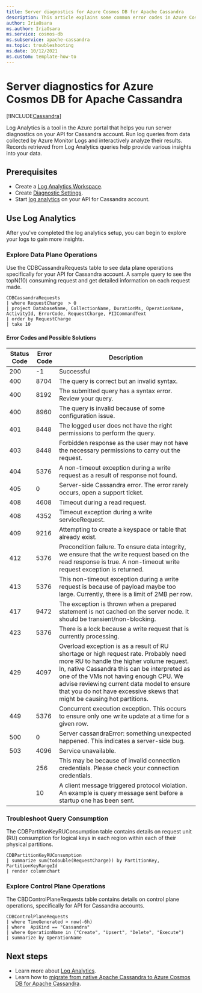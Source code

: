 ```yaml
---
title: Server diagnostics for Azure Cosmos DB for Apache Cassandra
description: This article explains some common error codes in Azure Cosmos DB's API for Cassandra and how to troubleshoot using Log Analytics
author: IriaOsara
ms.author: IriaOsara
ms.service: cosmos-db
ms.subservice: apache-cassandra
ms.topic: troubleshooting
ms.date: 10/12/2021
ms.custom: template-how-to
---
```


# Server diagnostics for Azure Cosmos DB for Apache Cassandra
[!INCLUDE[Cassandra](../includes/appliesto-cassandra.md)]

Log Analytics is a tool in the Azure portal that helps you run server diagnostics on your API for Cassandra account. Run log queries from data collected by Azure Monitor Logs and interactively analyze their results. Records retrieved from Log Analytics queries help provide various insights into your data.

## Prerequisites

- Create a [Log Analytics Workspace](../../azure-monitor/logs/quick-create-workspace.md).
- Create [Diagnostic Settings](../monitor-resource-logs.md).
- Start [log analytics](../../azure-monitor/logs/log-analytics-overview.md) on your API for Cassandra account.

## Use Log Analytics
After you've completed the log analytics setup, you can begin to explore your logs to gain more insights.

### Explore Data Plane Operations
Use the CDBCassandraRequests table to see data plane operations specifically for your API for Cassandra account. A sample query to see the topN(10) consuming request and get detailed information on each request made.

```Kusto
CDBCassandraRequests
| where RequestCharge  > 0
| project DatabaseName, CollectionName, DurationMs, OperationName, ActivityId, ErrorCode, RequestCharge, PIICommandText 
| order by RequestCharge
| take 10
```

#### Error Codes and Possible Solutions
|Status Code | Error Code           | Description  |
|------------|----------------------|--------------|
| 200 | -1 | Successful |
| 400 |	8704 | The query is correct but an invalid syntax. |
| 400 |	8192 | The submitted query has a syntax error. Review your query. |
| 400 |	8960 | The query is invalid because of some configuration issue. |
| 401 |8448 | The logged user does not have the right permissions to perform the query. |
| 403 |	8448 | Forbidden response as the user may not have the necessary permissions to carry out the request. |
| 404 | 5376 | A non-timeout exception during a write request as a result of response not found. |
| 405 |	0 | Server-side Cassandra error. The error rarely occurs, open a support ticket. |
| 408 | 4608 | Timeout during a read request. |
| 408 |	4352 | Timeout exception during a write serviceRequest. |
| 409 |	9216 | Attempting to create a keyspace or table that already exist. |
| 412 | 5376 | Precondition failure. To ensure data integrity, we ensure that the write request based on the read response is true. A non-timeout write request exception is returned. |
| 413 | 5376 | This non-timeout exception during a write request is because of payload maybe too large. Currently, there is a limit of 2MB per row. |
| 417 | 9472 | The exception is thrown when a prepared statement is not cached on the server node. It should be transient/non-blocking. |
| 423 | 5376 | There is a lock because a write request that is currently processing. |
| 429 | 4097| Overload exception is as a result of RU shortage or high request rate. Probably need more RU to handle the higher volume request. In, native Cassandra this can be interpreted as one of the VMs not having enough CPU. We advise reviewing current data model to ensure that you do not have excessive skews that might be causing hot partitions. |
| 449 |	5376 | Concurrent execution exception. This occurs to ensure only one write update at a time for a given row. |
| 500 |	0 |	Server cassandraError: something unexpected happened. This indicates a server-side bug. |
| 503 |	4096 | Service unavailable. |
| 	| 256 | This may be because of invalid connection credentials. Please check your connection credentials. |
| 	| 10 | A client message triggered protocol violation. An example is query message sent before a startup one has been sent. |

### Troubleshoot Query Consumption
The CDBPartitionKeyRUConsumption table contains details on request unit (RU) consumption for logical keys in each region within each of their physical partitions.

```Kusto
CDBPartitionKeyRUConsumption 
| summarize sum(todouble(RequestCharge)) by PartitionKey, PartitionKeyRangeId
| render columnchart
 ```

### Explore Control Plane Operations
The CBDControlPlaneRequests table contains details on control plane operations, specifically  for API for Cassandra accounts. 

```Kusto
CDBControlPlaneRequests
| where TimeGenerated > now(-6h)
| where  ApiKind == "Cassandra"
| where OperationName in ("Create", "Upsert", "Delete", "Execute")
| summarize by OperationName
 ```

## Next steps

- Learn more about [Log Analytics](../../azure-monitor/logs/log-analytics-tutorial.md).
- Learn how to [migrate from native Apache Cassandra to Azure Cosmos DB for Apache Cassandra](migrate-data-databricks.md).
